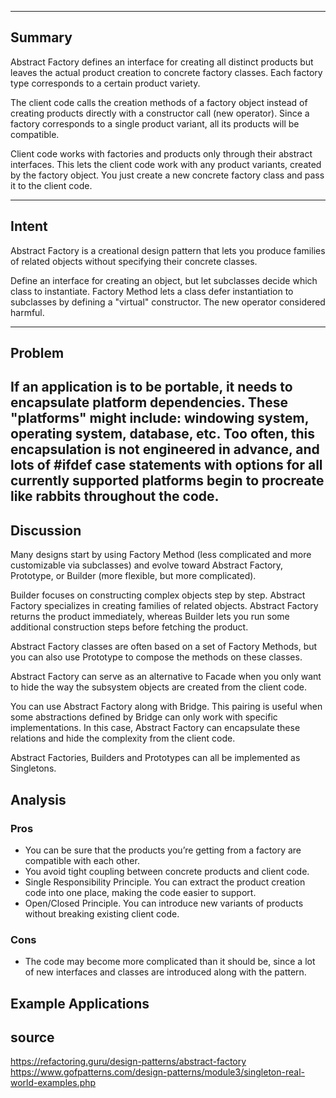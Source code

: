 



---
## Summary
Abstract Factory defines an interface for creating all distinct products but leaves the actual product creation to concrete factory classes. Each factory type corresponds to a certain product variety.

The client code calls the creation methods of a factory object instead of creating products directly with a constructor call (new operator). Since a factory corresponds to a single product variant, all its products will be compatible.

Client code works with factories and products only through their abstract interfaces. This lets the client code work with any product variants, created by the factory object. You just create a new concrete factory class and pass it to the client code.

---
## Intent
Abstract Factory is a creational design pattern that lets you produce families of related objects without specifying their concrete classes.

Define an interface for creating an object, but let subclasses decide which class to instantiate.
Factory Method lets a class defer instantiation to subclasses by defining a "virtual" constructor.
The new operator considered harmful.

---
## Problem
If an application is to be portable, it needs to encapsulate platform dependencies. These "platforms" might include: windowing system, operating system, database, etc. Too often, this encapsulation is not engineered in advance, and lots of #ifdef case statements with options for all currently supported platforms begin to procreate like rabbits throughout the code.
---
## Discussion
Many designs start by using Factory Method (less complicated and more customizable via subclasses) and evolve toward Abstract Factory, Prototype, or Builder (more flexible, but more complicated).

Builder focuses on constructing complex objects step by step. Abstract Factory specializes in creating families of related objects. Abstract Factory returns the product immediately, whereas Builder lets you run some additional construction steps before fetching the product.

Abstract Factory classes are often based on a set of Factory Methods, but you can also use Prototype to compose the methods on these classes.

Abstract Factory can serve as an alternative to Facade when you only want to hide the way the subsystem objects are created from the client code.

You can use Abstract Factory along with Bridge. This pairing is useful when some abstractions defined by Bridge can only work with specific implementations. In this case, Abstract Factory can encapsulate these relations and hide the complexity from the client code.

Abstract Factories, Builders and Prototypes can all be implemented as Singletons.

## Analysis

### Pros
- You can be sure that the products you’re getting from a factory are compatible with each other.
- You avoid tight coupling between concrete products and client code.
- Single Responsibility Principle. You can extract the product creation code into one place, making the code easier to support.
- Open/Closed Principle. You can introduce new variants of products without breaking existing client code.
 
 ### Cons
  -  The code may become more complicated than it should be, since a lot of new interfaces and classes are introduced along with the pattern.

## Example Applications

## source
https://refactoring.guru/design-patterns/abstract-factory
https://www.gofpatterns.com/design-patterns/module3/singleton-real-world-examples.php